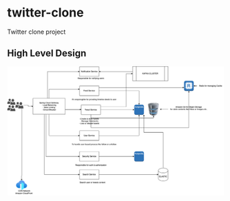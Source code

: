 # twitter-clone
Twitter clone project

## High Level Design
![twitter-clone-diagram.png](statics/twitter-clone-diagram.png)